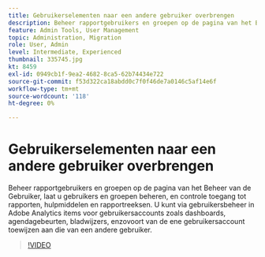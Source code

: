 ```yaml
---
title: Gebruikerselementen naar een andere gebruiker overbrengen
description: Beheer rapportgebruikers en groepen op de pagina van het Beheer van de Gebruiker, laat u gebruikers en groepen beheren, en controle toegang tot rapporten, hulpmiddelen en rapportreeksen. U kunt via gebruikersbeheer in Adobe Analytics items voor gebruikersaccounts zoals dashboards, agendagebeurten, bladwijzers, enzovoort van de ene gebruikersaccount toewijzen aan die van een andere gebruiker.
feature: Admin Tools, User Management
topic: Administration, Migration
role: User, Admin
level: Intermediate, Experienced
thumbnail: 335745.jpg
kt: 8459
exl-id: 0949cb1f-9ea2-4682-8ca5-62b74434e722
source-git-commit: f53d322ca18abdd0c7f0f46de7a0146c5af14e6f
workflow-type: tm+mt
source-wordcount: '118'
ht-degree: 0%

---
```


# Gebruikerselementen naar een andere gebruiker overbrengen

Beheer rapportgebruikers en groepen op de pagina van het Beheer van de Gebruiker, laat u gebruikers en groepen beheren, en controle toegang tot rapporten, hulpmiddelen en rapportreeksen. U kunt via gebruikersbeheer in Adobe Analytics items voor gebruikersaccounts zoals dashboards, agendagebeurten, bladwijzers, enzovoort van de ene gebruikersaccount toewijzen aan die van een andere gebruiker.


>[!VIDEO](https://video.tv.adobe.com/v/335745/?quality=12&learn=on)
